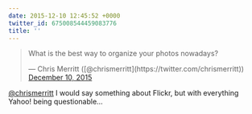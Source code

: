 ```yaml
---
date: 2015-12-10 12:45:52 +0000
twitter_id: 675008544459083776
title: ''
---
```


<blockquote class="twitter-tweet"><p lang="en" dir="ltr">What is the best way to organize your photos nowadays?</p>&mdash; Chris Merritt ([@chrismerritt](https://twitter.com/chrismerritt)) <a href="https://twitter.com/chrismerritt/status/674954905321369603?ref_src=twsrc%5Etfw">December 10, 2015</a></blockquote>
<script async src="https://platform.twitter.com/widgets.js" charset="utf-8"></script>

[@chrismerritt](https://twitter.com/chrismerritt) I would say something about Flickr, but with everything Yahoo! being questionable…
